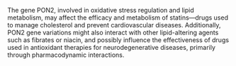 The gene PON2, involved in oxidative stress regulation and lipid metabolism, may affect the efficacy and metabolism of statins—drugs used to manage cholesterol and prevent cardiovascular diseases. Additionally, PON2 gene variations might also interact with other lipid-altering agents such as fibrates or niacin, and possibly influence the effectiveness of drugs used in antioxidant therapies for neurodegenerative diseases, primarily through pharmacodynamic interactions.